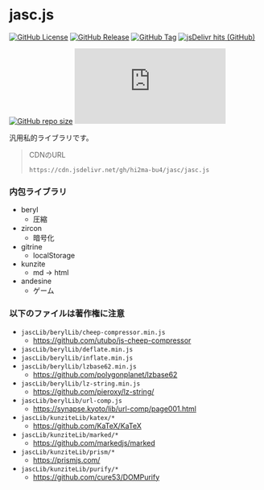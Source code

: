 # jasc.js

[![GitHub License](https://img.shields.io/github/license/hi2ma-bu4/jasc)](https://github.com/hi2ma-bu4/jasc?tab=AGPL-3.0-1-ov-file)
[![GitHub Release](https://img.shields.io/github/v/release/hi2ma-bu4/jasc)](https://github.com/hi2ma-bu4/jasc/releases/latest)
[![GitHub Tag](https://img.shields.io/github/v/tag/hi2ma-bu4/jasc?label=newest)](https://github.com/hi2ma-bu4/jasc/releases)
[![jsDelivr hits (GitHub)](https://img.shields.io/jsdelivr/gh/hy/hi2ma-bu4/jasc?logo=jsdelivr&logoColor=%23fff)](https://cdn.jsdelivr.net/gh/hi2ma-bu4/jasc/jasc.js)

[![GitHub repo size](https://img.shields.io/github/repo-size/hi2ma-bu4/jasc)](https://github.com/hi2ma-bu4/jasc)
[![GitHub file size in bytes](https://img.shields.io/github/size/hi2ma-bu4/jasc/jasc.js?label=jasc.js)](https://github.com/hi2ma-bu4/jasc/blob/main/jasc.js)





汎用私的ライブラリです。

> CDNのURL
> ```
> https://cdn.jsdelivr.net/gh/hi2ma-bu4/jasc/jasc.js
> ```

### 内包ライブラリ
* beryl
  * 圧縮
* zircon
  * 暗号化
* gitrine
  * localStorage
* kunzite
  * md -> html
* andesine
  * ゲーム

### 以下のファイルは著作権に注意
* `jascLib/berylLib/cheep-compressor.min.js`
  * https://github.com/utubo/js-cheep-compressor
* `jascLib/berylLib/deflate.min.js`
* `jascLib/berylLib/inflate.min.js`
* `jascLib/berylLib/lzbase62.min.js`
  * https://github.com/polygonplanet/lzbase62
* `jascLib/berylLib/lz-string.min.js`
  * https://github.com/pieroxy/lz-string/
* `jascLib/berylLib/url-comp.js`
  * https://synapse.kyoto/lib/url-comp/page001.html
* `jascLib/kunziteLib/katex/*`
  * https://github.com/KaTeX/KaTeX
* `jascLib/kunziteLib/marked/*`
  * https://github.com/markedjs/marked
* `jascLib/kunziteLib/prism/*`
  * https://prismjs.com/
* `jascLib/kunziteLib/purify/*`
  * https://github.com/cure53/DOMPurify
